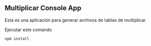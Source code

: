 
## Multiplicar Console App

Esta es una aplicación para generar archivos de tablas de 
multiplicar

Ejecutar este comando

```
npm install
```